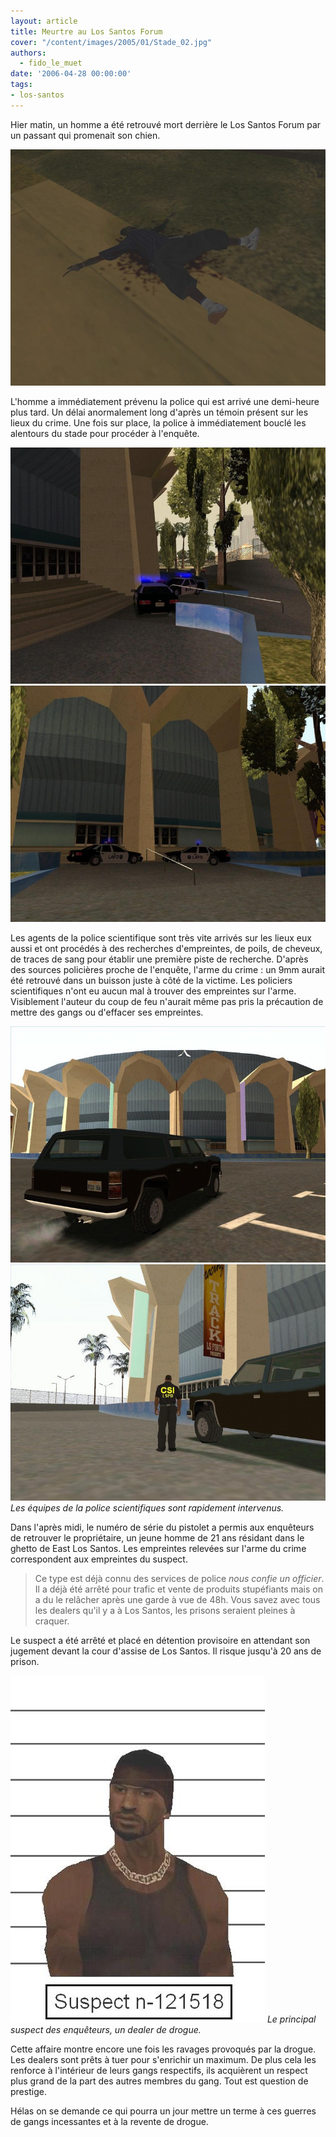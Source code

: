 ```yaml
---
layout: article
title: Meurtre au Los Santos Forum
cover: "/content/images/2005/01/Stade_02.jpg"
authors:
  - fido_le_muet
date: '2006-04-28 00:00:00'
tags:
- los-santos
---
```


Hier matin, un homme a été retrouvé mort derrière le Los Santos Forum par un passant qui promenait son chien.

![](/content/images/2005/01/Victime_Stade.jpg)

L'homme a immédiatement prévenu la police qui est arrivé une demi-heure plus tard. Un délai anormalement long d'après un témoin présent sur les lieux du crime. Une fois sur place, la police à immédiatement bouclé les alentours du stade pour procéder à l'enquête.

![](/content/images/2005/01/Police_Stade_02.jpg)
![](/content/images/2005/01/Police_Stade_01.jpg)

Les agents de la police scientifique sont très vite arrivés sur les lieux eux aussi et ont procédés à des recherches d'empreintes, de poils, de cheveux, de traces de sang pour établir une première piste de recherche. D'après des sources policières proche de l'enquête, l'arme du crime : un 9mm aurait été retrouvé dans un buisson juste à côté de la victime. Les policiers scientifiques n'ont eu aucun mal à trouver des empreintes sur l'arme. Visiblement l'auteur du coup de feu n'aurait même pas pris la précaution de mettre des gangs ou d'effacer ses empreintes.

![](/content/images/2005/01/Stade_FBI.jpg)
![Les équipes de la police scientifiques sont rapidement intervenus.](/content/images/2005/01/Stade_CSI.jpg)
_Les équipes de la police scientifiques sont rapidement intervenus._

Dans l'après midi, le numéro de série du pistolet a permis aux enquêteurs de retrouver le propriétaire, un jeune homme de 21 ans résidant dans le ghetto de East Los Santos. Les empreintes relevées sur l'arme du crime correspondent aux empreintes du suspect.

> Ce type est déjà connu des services de police _nous confie un officier_. Il a déjà été arrêté pour trafic et vente de produits stupéfiants mais on a du le relâcher après une garde à vue de 48h. Vous savez avec tous les dealers qu'il y a à Los Santos, les prisons seraient pleines à craquer.

Le suspect a été arrêté et placé en détention provisoire en attendant son jugement devant la cour d'assise de Los Santos. Il risque jusqu'à 20 ans de prison.

![Le principal suspect des enquêteurs, un dealer de drogue.](/content/images/2005/01/Suspect_Stade.jpg)
_Le principal suspect des enquêteurs, un dealer de drogue._

Cette affaire montre encore une fois les ravages provoqués par la drogue. Les dealers sont prêts à tuer pour s'enrichir un maximum. De plus cela les renforce à l'intérieur de leurs gangs respectifs, ils acquièrent un respect plus grand de la part des autres membres du gang. Tout est question de prestige.

Hélas on se demande ce qui pourra un jour mettre un terme à ces guerres de gangs incessantes et à la revente de drogue.
